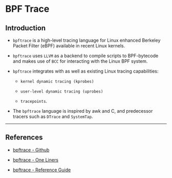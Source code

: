 # BPF Trace

## Introduction

* `bpftrace` is a high-level tracing language for Linux enhanced Berkeley Packet Filter (eBPF) available in recent Linux kernels.

* `bpftrace` uses `LLVM` as a backend to compile scripts to BPF-bytecode and makes use of `BCC` for interacting with the Linux BPF system.

* `bpftrace` integrates with as well as existing Linux tracing capabilities: 

    * `kernel dynamic tracing (kprobes)`
    
    * `user-level dynamic tracing (uprobes)`
    
    * `tracepoints`.
 
 * The `bpftrace` language is inspired by awk and C, and predecessor tracers such as `DTrace` and `SystemTap`.

---

## References

* [bpftrace - Github](https://github.com/iovisor/bpftrace)

* [bpftrace - One Liners](https://github.com/iovisor/bpftrace/blob/master/docs/tutorial_one_liners.md)

* [bpftrace - Reference Guide](https://github.com/iovisor/bpftrace/blob/master/docs/reference_guide.md)

